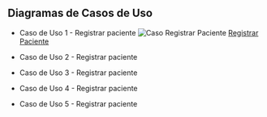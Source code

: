 ## Diagramas de Casos de Uso

* Caso de Uso 1 - Registrar paciente
  ![Caso Registrar Paciente](https://github.com/user-attachments/assets/10173fd1-0cd0-4a0f-9e71-8524c6264515)
  [Registrar Paciente](https://drive.google.com/file/d/14PiM3olH-isFje4fIx43CXO_Jd93CFk6/view?usp=sharing)


* Caso de Uso 2 - Registrar paciente
* Caso de Uso 3 - Registrar paciente
* Caso de Uso 4 - Registrar paciente
* Caso de Uso 5 - Registrar paciente  
